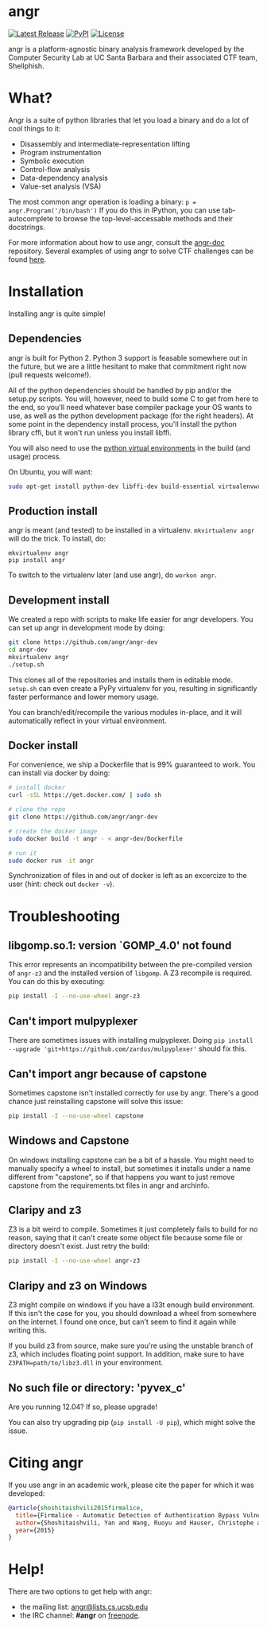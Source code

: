 angr
====

[![Latest Release](https://img.shields.io/pypi/v/angr.svg)](https://pypi.python.org/pypi/angr/)
[![PyPI](https://img.shields.io/pypi/dm/angr.svg)](https://pypi.python.org/pypi/angr/)
[![License](https://img.shields.io/github/license/angr/angr.svg)](https://github.com/angr/angr/blob/master/LICENSE)

angr is a platform-agnostic binary analysis framework developed by the Computer Security Lab at UC Santa Barbara and their associated CTF team, Shellphish.

# What?

Angr is a suite of python libraries that let you load a binary and do a lot of cool things to it:

- Disassembly and intermediate-representation lifting
- Program instrumentation
- Symbolic execution
- Control-flow analysis
- Data-dependency analysis
- Value-set analysis (VSA)

The most common angr operation is loading a binary: `p = angr.Program('/bin/bash')` If you do this in IPython, you can use tab-autocomplete to browse the top-level-accessable methods and their docstrings.

For more information about how to use angr, consult the
[angr-doc](https://github.com/angr/angr-doc) repository.
Several examples of using angr to solve CTF challenges can be found [here](https://github.com/angr/angr-doc/blob/master/examples.md).

# Installation

Installing angr is quite simple!

## Dependencies

angr is built for Python 2.
Python 3 support is feasable somewhere out in the future, but we are a little hesitant to make that commitment right now (pull requests welcome!).

All of the python dependencies should be handled by pip and/or the setup.py scripts.
You will, however, need to build some C to get from here to the end, so you'll need whatever base compiler package your OS wants to use, as well as the python development package (for the right headers).
At some point in the dependency install process, you'll install the python library cffi, but it won't run unless you install libffi.

You will also need to use the [python virtual environments](https://virtualenvwrapper.readthedocs.org/en/latest/) in the build (and usage) process.

On Ubuntu, you will want:

```bash
sudo apt-get install python-dev libffi-dev build-essential virtualenvwrapper
```

## Production install

angr is meant (and tested) to be installed in a virtualenv. `mkvirtualenv angr` will do the trick.
To install, do:

```
mkvirtualenv angr
pip install angr
```

To switch to the virtualenv later (and use angr), do `workon angr`.

## Development install

We created a repo with scripts to make life easier for angr developers.
You can set up angr in development mode by doing:

```bash
git clone https://github.com/angr/angr-dev
cd angr-dev
mkvirtualenv angr
./setup.sh
```

This clones all of the repositories and installs them in editable mode.
`setup.sh` can even create a PyPy virtualenv for you, resulting in significantly faster performance and lower memory usage.

You can branch/edit/recompile the various modules in-place, and it will automatically reflect in your virtual environment.

## Docker install

For convenience, we ship a Dockerfile that is 99% guaranteed to work.
You can install via docker by doing:

```bash
# install docker
curl -sSL https://get.docker.com/ | sudo sh

# clone the repo
git clone https://github.com/angr/angr-dev

# create the docker image
sudo docker build -t angr - < angr-dev/Dockerfile

# run it
sudo docker run -it angr
```

Synchronization of files in and out of docker is left as an excercize to the user (hint: check out `docker -v`).

# Troubleshooting

## libgomp.so.1: version `GOMP_4.0' not found
This error represents an incompatibility between the pre-compiled version of `angr-z3` and the installed version of `libgomp`. A Z3 recompile is required. You can do this by executing:

```bash
pip install -I --no-use-wheel angr-z3
```

## Can't import mulpyplexer
There are sometimes issues with installing mulpyplexer. Doing `pip install --upgrade 'git+https://github.com/zardus/mulpyplexer'` should fix this.

## Can't import angr because of capstone
Sometimes capstone isn't installed correctly for use by angr. There's a good chance just reinstalling capstone will solve this issue:

```bash
pip install -I --no-use-wheel capstone
```

## Windows and Capstone
On windows installing capstone can be a bit of a hassle. You might need to
manually specify a wheel to install, but sometimes it installs under a name
different from "capstone", so if that happens you want to just remove capstone
from the requirements.txt files in angr and archinfo.

## Claripy and z3
Z3 is a bit weird to compile. Sometimes it just completely fails to build for
no reason, saying that it can't create some object file because some file or
directory doesn't exist. Just retry the build:

```bash
pip install -I --no-use-wheel angr-z3
```

## Claripy and z3 on Windows
Z3 might compile on windows if you have a l33t enough build environment. If
this isn't the case for you, you should download a wheel from somewhere on the
internet. I found one once, but can't seem to find it again while writing this.

If you build z3 from source, make sure you're using the unstable branch of z3,
which includes floating point support. In addition, make sure to have
`Z3PATH=path/to/libz3.dll` in your environment.

## No such file or directory: 'pyvex_c'

Are you running 12.04? If so, please upgrade!

You can also try upgrading pip (`pip install -U pip`), which might solve the issue.

# Citing angr

If you use angr in an academic work, please cite the paper for which it was developed:

```bibtex
@article{shoshitaishvili2015firmalice,
  title={Firmalice - Automatic Detection of Authentication Bypass Vulnerabilities in Binary Firmware},
  author={Shoshitaishvili, Yan and Wang, Ruoyu and Hauser, Christophe and Kruegel, Christopher and Vigna, Giovanni},
  year={2015}
}
```


# Help!

There are two options to get help with angr:

- the mailing list: angr@lists.cs.ucsb.edu
- the IRC channel: **#angr** on [freenode](https://freenode.net/).
